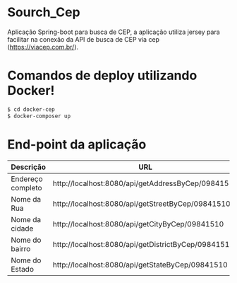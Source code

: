 # Sourch_Cep

Aplicação Spring-boot para busca de CEP, a aplicação utiliza jersey para facilitar na conexão da API de busca de CEP via cep (https://viacep.com.br/).


# Comandos de deploy utilizando Docker!

```sh
$ cd docker-cep
$ docker-composer up
```

# End-point da aplicação

  | Descrição | URL |
| ------ | ------ |
| Endereço completo | http://localhost:8080/api/getAddressByCep/09841510 |
| Nome da Rua  | http://localhost:8080/api/getStreetByCep/09841510 |
| Nome da cidade | http://localhost:8080/api/getCityByCep/09841510 |
| Nome do bairro | http://localhost:8080/api/getDistrictByCep/09841510 |
| Nome do Estado | http://localhost:8080/api/getStateByCep/09841510 |

